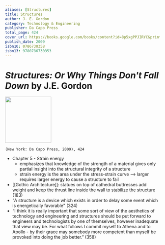 ```yaml
---
aliases: [Structures]
title: Structures
author: J. E. Gordon
category: Technology & Engineering
publisher: Da Capo Press
total_page: 424
cover_url: https://books.google.com/books/content?id=8p5xgPPJIRYC&printsec=frontcover&img=1&zoom=1&edge=curl&source=gbs_api
publish_date: 2009
isbn10: 0786730358
isbn13: 9780786730353
---
```

# *Structures: Or Why Things Don't Fall Down* by J.E. Gordon

<img src="https://books.google.com/books/content?id=8p5xgPPJIRYC&printsec=frontcover&img=1&zoom=1&edge=curl&source=gbs_api" width=150>

`(New York: Da Capo Press, 2009), 424`

* Chapter 5 - Strain energy
    * emphasizes that knowledge of the strength of a material gives only partial insight into the structural integrity of a structure
    * strain energy is the area under the stress-strain curve —> larger requires larger energy to cause a structure to fail
* [[Gothic Architecture]]: statues on top of cathedral buttresses add weight and keep the thrust line inside the wall to stabilize the structure (183)
* "A structure is a device which exists in order to delay some event which is energetically favorable" (324)
* “I think it is really important that some sort of view of the aesthetics of technology and engineering and structures should be put forward to engineers and technologists by one of themselves, however inadequate that view may be. For what follows I commit myself to Athena and to Apollo - by their grace may somebody more competent than myself be provoked into doing the job better.” (358)

